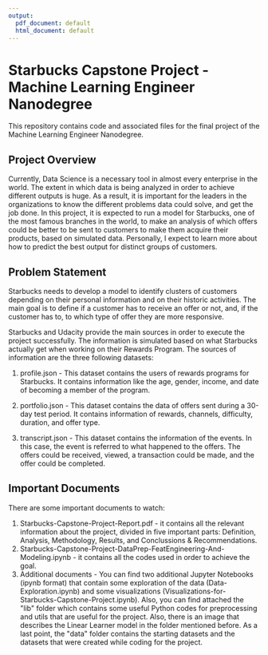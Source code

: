 ```yaml
---
output:
  pdf_document: default
  html_document: default
---
```

# Starbucks Capstone Project - Machine Learning Engineer Nanodegree

This repository contains code and associated files for the final project of the Machine Learning Engineer Nanodegree. 

## Project Overview
Currently, Data Science is a necessary tool in almost every enterprise in the world. The extent in which data is being analyzed in order to achieve different outputs is huge. As a result, it is important for the leaders in the organizations to know the different problems data could solve, and get the job done. In this project, it is expected to run a model for Starbucks, one of the most famous branches in the world, to make an analysis of which offers could be better to be sent to customers to make them acquire their products, based on simulated data. Personally, I expect to learn more about how to predict the best output for distinct groups of customers.

## Problem Statement
Starbucks needs to develop a model to identify clusters of customers depending on their personal information and on their historic activities. The main goal is to define if a customer has to receive an offer or not, and, if the customer has to, to which type of offer they are more responsive.

Starbucks and Udacity provide the main sources in order to execute the project successfully. The information is simulated based on what Starbucks actually get when working on their Rewards Program. The sources of information are the three following datasets:

1. profile.json - This dataset contains the users of rewards programs for Starbucks. It contains information like the age, gender, income, and date of becoming a member of the program. 

2. portfolio.json - This dataset contains the data of offers sent during a 30-day test period. It contains information of rewards, channels, difficulty, duration, and offer type.

3. transcript.json - This dataset contains the information of the events. In this case, the event is referred to what happened to the offers. The offers could be received, viewed, a transaction could be made, and the offer could be completed.

## Important Documents
There are some important documents to watch:

1. Starbucks-Capstone-Project-Report.pdf - it contains all the relevant information about the project, divided in five important parts: Definition, Analysis, Methodology, Results, and Conclussions & Recommendations.
2. Starbucks-Capstone-Project-DataPrep-FeatEngineering-And-Modeling.ipynb - it contains all the codes used in order to achieve the goal.
3. Additional documents - You can find two additional Jupyter Notebooks (ipynb format) that contain some exploration of the data (Data-Exploration.ipynb) and some visualizations (Visualizations-for-Starbucks-Capstone-Project.ipynb). Also, you can find attached the "lib" folder which contains some useful Python codes for preprocessing and utils that are useful for the project. Also, there is an image that describes the Linear Learner model in the folder mentioned before. As a last point, the "data" folder contains the starting datasets and the datasets that were created while coding for the project.